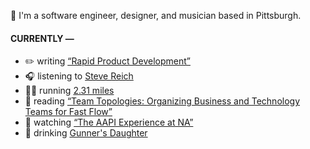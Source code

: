 👋 I'm a software engineer, designer, and musician based in Pittsburgh.

#### CURRENTLY —

* ✏️ writing [“Rapid Product Development”](https://amoscato.com/journal/rapid-product-development/)
* 🎧 listening to [Steve Reich](https://www.last.fm/music/Steve+Reich/_/Music+for+18+Musicians:+Section+VIII)
* 🏃‍♂️ running [2.31 miles](https://www.strava.com/activities/5768537697)
* 📘 reading [“Team Topologies: Organizing Business and Technology Teams for Fast Flow”](https://www.goodreads.com/book/show/44135420-team-topologies)
* 🍿 watching [“The AAPI Experience at NA”](https://youtu.be/uiccwNSOGjU)
* 🍺 drinking [Gunner&#39;s Daughter](https://untappd.com/user/namoscato/checkin/1063810928)
